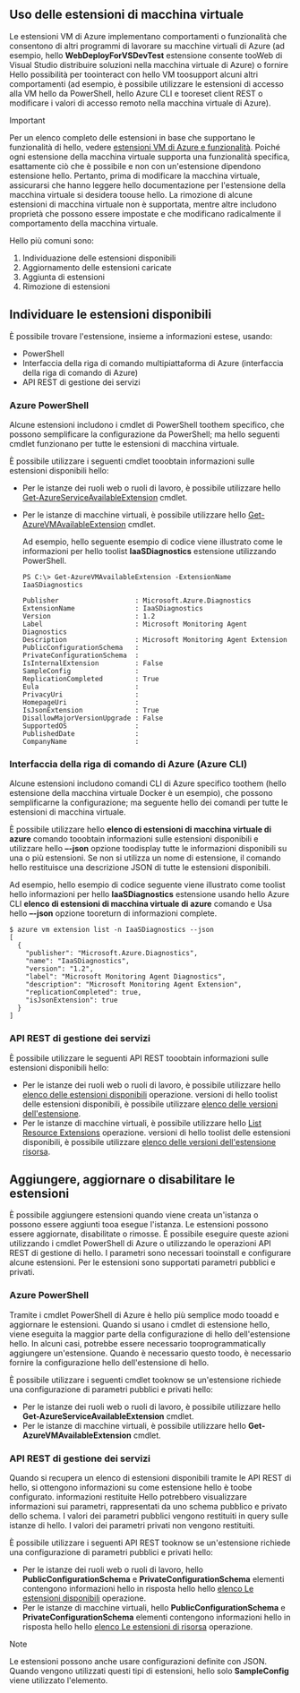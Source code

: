 


## <a name="using-vm-extensions"></a>Uso delle estensioni di macchina virtuale
Le estensioni VM di Azure implementano comportamenti o funzionalità che consentono di altri programmi di lavorare su macchine virtuali di Azure (ad esempio, hello **WebDeployForVSDevTest** estensione consente tooWeb di Visual Studio distribuire soluzioni nella macchina virtuale di Azure) o fornire Hello possibilità per toointeract con hello VM toosupport alcuni altri comportamenti (ad esempio, è possibile utilizzare le estensioni di accesso alla VM hello da PowerShell, hello Azure CLI e tooreset client REST o modificare i valori di accesso remoto nella macchina virtuale di Azure).

> [!IMPORTANT]
> Per un elenco completo delle estensioni in base che supportano le funzionalità di hello, vedere [estensioni VM di Azure e funzionalità](../articles/virtual-machines/windows/extensions-features.md?toc=%2fazure%2fvirtual-machines%2fwindows%2ftoc.json). Poiché ogni estensione della macchina virtuale supporta una funzionalità specifica, esattamente ciò che è possibile e non con un'estensione dipendono estensione hello. Pertanto, prima di modificare la macchina virtuale, assicurarsi che hanno leggere hello documentazione per l'estensione della macchina virtuale si desidera toouse hello. La rimozione di alcune estensioni di macchina virtuale non è supportata, mentre altre includono proprietà che possono essere impostate e che modificano radicalmente il comportamento della macchina virtuale.
> 
> 

Hello più comuni sono:

1. Individuazione delle estensioni disponibili
2. Aggiornamento delle estensioni caricate
3. Aggiunta di estensioni
4. Rimozione di estensioni

## <a name="find-available-extensions"></a>Individuare le estensioni disponibili
È possibile trovare l'estensione, insieme a informazioni estese, usando:

* PowerShell
* Interfaccia della riga di comando multipiattaforma di Azure (interfaccia della riga di comando di Azure)
* API REST di gestione dei servizi

### <a name="azure-powershell"></a>Azure PowerShell
Alcune estensioni includono i cmdlet di PowerShell toothem specifico, che possono semplificare la configurazione da PowerShell; ma hello seguenti cmdlet funzionano per tutte le estensioni di macchina virtuale.

È possibile utilizzare i seguenti cmdlet tooobtain informazioni sulle estensioni disponibili hello:

* Per le istanze dei ruoli web o ruoli di lavoro, è possibile utilizzare hello [Get-AzureServiceAvailableExtension](https://msdn.microsoft.com/library/azure/dn722498.aspx) cmdlet.
* Per le istanze di macchine virtuali, è possibile utilizzare hello [Get-AzureVMAvailableExtension](https://msdn.microsoft.com/library/azure/dn722480.aspx) cmdlet.
  
   Ad esempio, hello seguente esempio di codice viene illustrato come le informazioni per hello toolist **IaaSDiagnostics** estensione utilizzando PowerShell.
  
      PS C:\> Get-AzureVMAvailableExtension -ExtensionName IaaSDiagnostics
  
      Publisher                   : Microsoft.Azure.Diagnostics
      ExtensionName               : IaaSDiagnostics
      Version                     : 1.2
      Label                       : Microsoft Monitoring Agent Diagnostics
      Description                 : Microsoft Monitoring Agent Extension
      PublicConfigurationSchema   :
      PrivateConfigurationSchema  :
      IsInternalExtension         : False
      SampleConfig                :
      ReplicationCompleted        : True
      Eula                        :
      PrivacyUri                  :
      HomepageUri                 :
      IsJsonExtension             : True
      DisallowMajorVersionUpgrade : False
      SupportedOS                 :
      PublishedDate               :
      CompanyName                 :

### <a name="azure-command-line-interface-azure-cli"></a>Interfaccia della riga di comando di Azure (Azure CLI)
Alcune estensioni includono comandi CLI di Azure specifico toothem (hello estensione della macchina virtuale Docker è un esempio), che possono semplificarne la configurazione; ma seguente hello dei comandi per tutte le estensioni di macchina virtuale.

È possibile utilizzare hello **elenco di estensioni di macchina virtuale di azure** comando tooobtain informazioni sulle estensioni disponibili e utilizzare hello **–-json** opzione toodisplay tutte le informazioni disponibili su una o più estensioni. Se non si utilizza un nome di estensione, il comando hello restituisce una descrizione JSON di tutte le estensioni disponibili.

Ad esempio, hello esempio di codice seguente viene illustrato come toolist hello informazioni per hello **IaaSDiagnostics** estensione usando hello Azure CLI **elenco di estensioni di macchina virtuale di azure** comando e Usa hello **–-json** opzione tooreturn di informazioni complete.

    $ azure vm extension list -n IaaSDiagnostics --json
    [
      {
        "publisher": "Microsoft.Azure.Diagnostics",
        "name": "IaaSDiagnostics",
        "version": "1.2",
        "label": "Microsoft Monitoring Agent Diagnostics",
        "description": "Microsoft Monitoring Agent Extension",
        "replicationCompleted": true,
        "isJsonExtension": true
      }
    ]



### <a name="service-management-rest-apis"></a>API REST di gestione dei servizi
È possibile utilizzare le seguenti API REST tooobtain informazioni sulle estensioni disponibili hello:

* Per le istanze dei ruoli web o ruoli di lavoro, è possibile utilizzare hello [elenco delle estensioni disponibili](https://msdn.microsoft.com/library/dn169559.aspx) operazione. versioni di hello toolist delle estensioni disponibili, è possibile utilizzare [elenco delle versioni dell'estensione](https://msdn.microsoft.com/library/dn495437.aspx).
* Per le istanze di macchine virtuali, è possibile utilizzare hello [List Resource Extensions](https://msdn.microsoft.com/library/dn495441.aspx) operazione. versioni di hello toolist delle estensioni disponibili, è possibile utilizzare [elenco delle versioni dell'estensione risorsa](https://msdn.microsoft.com/library/dn495440.aspx).

## <a name="add-update-or-disable-extensions"></a>Aggiungere, aggiornare o disabilitare le estensioni
È possibile aggiungere estensioni quando viene creata un'istanza o possono essere aggiunti tooa esegue l'istanza. Le estensioni possono essere aggiornate, disabilitate o rimosse. È possibile eseguire queste azioni utilizzando i cmdlet PowerShell di Azure o utilizzando le operazioni API REST di gestione di hello. I parametri sono necessari tooinstall e configurare alcune estensioni. Per le estensioni sono supportati parametri pubblici e privati.

### <a name="azure-powershell"></a>Azure PowerShell
Tramite i cmdlet PowerShell di Azure è hello più semplice modo tooadd e aggiornare le estensioni. Quando si usano i cmdlet di estensione hello, viene eseguita la maggior parte della configurazione di hello dell'estensione hello. In alcuni casi, potrebbe essere necessario tooprogrammatically aggiungere un'estensione. Quando è necessario questo toodo, è necessario fornire la configurazione hello dell'estensione di hello.

È possibile utilizzare i seguenti cmdlet tooknow se un'estensione richiede una configurazione di parametri pubblici e privati hello:

* Per le istanze dei ruoli web o ruoli di lavoro, è possibile utilizzare hello **Get-AzureServiceAvailableExtension** cmdlet.
* Per le istanze di macchine virtuali, è possibile utilizzare hello **Get-AzureVMAvailableExtension** cmdlet.

### <a name="service-management-rest-apis"></a>API REST di gestione dei servizi
Quando si recupera un elenco di estensioni disponibili tramite le API REST di hello, si ottengono informazioni su come estensione hello è toobe configurato. informazioni restituite Hello potrebbero visualizzare informazioni sui parametri, rappresentati da uno schema pubblico e privato dello schema. I valori dei parametri pubblici vengono restituiti in query sulle istanze di hello. I valori dei parametri privati non vengono restituiti.

È possibile utilizzare i seguenti API REST tooknow se un'estensione richiede una configurazione di parametri pubblici e privati hello:

* Per le istanze dei ruoli web o ruoli di lavoro, hello **PublicConfigurationSchema** e **PrivateConfigurationSchema** elementi contengono informazioni hello in risposta hello hello [elenco Le estensioni disponibili](https://msdn.microsoft.com/library/dn169559.aspx) operazione.
* Per le istanze di macchine virtuali, hello **PublicConfigurationSchema** e **PrivateConfigurationSchema** elementi contengono informazioni hello in risposta hello hello [elenco Le estensioni di risorsa](https://msdn.microsoft.com/library/dn495441.aspx) operazione.

> [!NOTE]
> Le estensioni possono anche usare configurazioni definite con JSON. Quando vengono utilizzati questi tipi di estensioni, hello solo **SampleConfig** viene utilizzato l'elemento.
> 
> 

